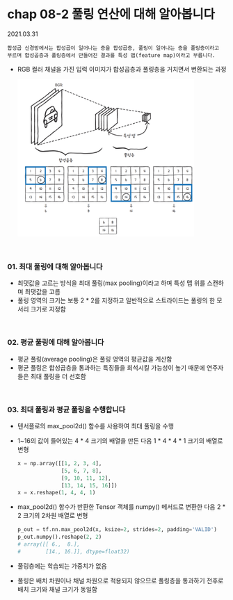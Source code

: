 # chap 08-2 풀링 연산에 대해 알아봅니다

2021.03.31

`합성곱 신경망에서는 합성곱이 일어나는 층을 합성곱층, 풀링이 일어나는 층을 풀링층이라고 부르며 합성곱층과 풀링층에서 만들어진 결과를 특성 맵(feature map)이라고 부릅니다.`

* RGB 컬러 채널을 가진 입력 이미지가 합성곱층과 풀링층을 거치면서 변환되는 과정

  <img src="https://github.com/hyunmin0317/DeepLearning_Study/blob/master/chap08/section2/image01.PNG?raw=true" alt="image01" style="zoom: 67%;" />

<br>

### 01. 최대 풀링에 대해 알아봅니다

* 최댓값을 고르는 방식을 최대 풀링(max pooling)이라고 하며 특성 맵 위를 스캔하며 최댓값을 고름
* 풀링 영역의 크기는 보통 2 * 2를 지정하고 일반적으로 스트라이드는 풀링의 한 모서리 크기로 지정함

<br>

### 02. 평균 풀링에 대해 알아봅니다

* 평균 풀링(average pooling)은 풀링 영역의 평균값을 계산함
* 평균 풀링은 합성곱층을 통과하는 특징들을 희석시킬 가능성이 높기 때문에 연주자들은 최대 풀링을 더 선호함

<br>

### 03. 최대 풀링과 평균 풀링을 수행합니다

* 텐서플로의 max_pool2d() 함수를 사용하여 최대 풀링을 수행

* 1~16의 값이 들어있는 4 * 4 크기의 배열을 만든 다음 1 * 4 * 4 * 1 크기의 배열로 변형

  ```python
  x = np.array([[1, 2, 3, 4],
                [5, 6, 7, 8],
                [9, 10, 11, 12],
                [13, 14, 15, 16]])
  x = x.reshape(1, 4, 4, 1)
  ```

* max_pool2d() 함수가 반환한 Tensor 객체를 numpy() 메서드로 변환한 다음 2 * 2 크기의 2차원 배열로 변형

  ```python
  p_out = tf.nn.max_pool2d(x, ksize=2, strides=2, padding='VALID')
  p_out.numpy().reshape(2, 2)
  # array([[ 6.,  8.],
  #        [14., 16.]], dtype=float32)
  ```

* 풀링층에는 학습되는 가중치가 없음 

* 풀링은 배치 차원이나 채널 차원으로 적용되지 않으므로 풀링층을 통과하기 전후로 배치 크기와 채널 크기가 동일함